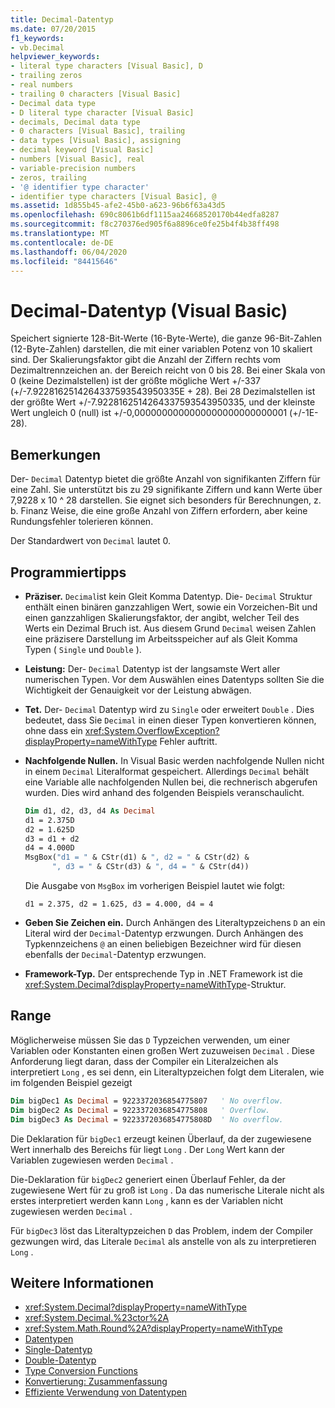 ```yaml
---
title: Decimal-Datentyp
ms.date: 07/20/2015
f1_keywords:
- vb.Decimal
helpviewer_keywords:
- literal type characters [Visual Basic], D
- trailing zeros
- real numbers
- trailing 0 characters [Visual Basic]
- Decimal data type
- D literal type character [Visual Basic]
- decimals, Decimal data type
- 0 characters [Visual Basic], trailing
- data types [Visual Basic], assigning
- decimal keyword [Visual Basic]
- numbers [Visual Basic], real
- variable-precision numbers
- zeros, trailing
- '@ identifier type character'
- identifier type characters [Visual Basic], @
ms.assetid: 1d855b45-afe2-45b0-a623-96b6f63a43d5
ms.openlocfilehash: 690c8061b6df1115aa24668520170b44edfa8287
ms.sourcegitcommit: f8c270376ed905f6a8896ce0fe25b4f4b38ff498
ms.translationtype: MT
ms.contentlocale: de-DE
ms.lasthandoff: 06/04/2020
ms.locfileid: "84415646"
---
```

# <a name="decimal-data-type-visual-basic"></a>Decimal-Datentyp (Visual Basic)

Speichert signierte 128-Bit-Werte (16-Byte-Werte), die ganze 96-Bit-Zahlen (12-Byte-Zahlen) darstellen, die mit einer variablen Potenz von 10 skaliert sind. Der Skalierungsfaktor gibt die Anzahl der Ziffern rechts vom Dezimaltrennzeichen an. der Bereich reicht von 0 bis 28. Bei einer Skala von 0 (keine Dezimalstellen) ist der größte mögliche Wert +/-337 (+/-7.9228162514264337593543950335E + 28). Bei 28 Dezimalstellen ist der größte Wert +/-7.9228162514264337593543950335, und der kleinste Wert ungleich 0 (null) ist +/-0,0000000000000000000000000001 (+/-1E-28).

## <a name="remarks"></a>Bemerkungen

Der- `Decimal` Datentyp bietet die größte Anzahl von signifikanten Ziffern für eine Zahl. Sie unterstützt bis zu 29 signifikante Ziffern und kann Werte über 7,9228 x 10 ^ 28 darstellen. Sie eignet sich besonders für Berechnungen, z. b. Finanz Weise, die eine große Anzahl von Ziffern erfordern, aber keine Rundungsfehler tolerieren können.

Der Standardwert von `Decimal` lautet 0.

## <a name="programming-tips"></a>Programmiertipps

- **Präziser.** `Decimal`ist kein Gleit Komma Datentyp. Die- `Decimal` Struktur enthält einen binären ganzzahligen Wert, sowie ein Vorzeichen-Bit und einen ganzzahligen Skalierungsfaktor, der angibt, welcher Teil des Werts ein Dezimal Bruch ist. Aus diesem Grund `Decimal` weisen Zahlen eine präzisere Darstellung im Arbeitsspeicher auf als Gleit Komma Typen ( `Single` und `Double` ).

- **Leistung:** Der- `Decimal` Datentyp ist der langsamste Wert aller numerischen Typen. Vor dem Auswählen eines Datentyps sollten Sie die Wichtigkeit der Genauigkeit vor der Leistung abwägen.

- **Tet.** Der- `Decimal` Datentyp wird zu `Single` oder erweitert `Double` . Dies bedeutet, dass Sie `Decimal` in einen dieser Typen konvertieren können, ohne dass ein <xref:System.OverflowException?displayProperty=nameWithType> Fehler auftritt.

- **Nachfolgende Nullen.** In Visual Basic werden nachfolgende Nullen nicht in einem `Decimal` Literalformat gespeichert. Allerdings `Decimal` behält eine Variable alle nachfolgenden Nullen bei, die rechnerisch abgerufen wurden. Dies wird anhand des folgenden Beispiels veranschaulicht.

  ```vb
  Dim d1, d2, d3, d4 As Decimal
  d1 = 2.375D
  d2 = 1.625D
  d3 = d1 + d2
  d4 = 4.000D
  MsgBox("d1 = " & CStr(d1) & ", d2 = " & CStr(d2) &
        ", d3 = " & CStr(d3) & ", d4 = " & CStr(d4))
  ```

  Die Ausgabe von `MsgBox` im vorherigen Beispiel lautet wie folgt:

  ```console
  d1 = 2.375, d2 = 1.625, d3 = 4.000, d4 = 4
  ```

- **Geben Sie Zeichen ein.** Durch Anhängen des Literaltypzeichens `D` an ein Literal wird der `Decimal`-Datentyp erzwungen. Durch Anhängen des Typkennzeichens `@` an einen beliebigen Bezeichner wird für diesen ebenfalls der `Decimal`-Datentyp erzwungen.

- **Framework-Typ.** Der entsprechende Typ in .NET Framework ist die <xref:System.Decimal?displayProperty=nameWithType>-Struktur.

## <a name="range"></a>Range

 Möglicherweise müssen Sie das `D` Typzeichen verwenden, um einer Variablen oder Konstanten einen großen Wert zuzuweisen `Decimal` . Diese Anforderung liegt daran, dass der Compiler ein Literalzeichen als interpretiert `Long` , es sei denn, ein Literaltypzeichen folgt dem Literalen, wie im folgenden Beispiel gezeigt

```vb
Dim bigDec1 As Decimal = 9223372036854775807   ' No overflow.
Dim bigDec2 As Decimal = 9223372036854775808   ' Overflow.
Dim bigDec3 As Decimal = 9223372036854775808D  ' No overflow.
```

Die Deklaration für `bigDec1` erzeugt keinen Überlauf, da der zugewiesene Wert innerhalb des Bereichs für liegt `Long` . Der `Long` Wert kann der Variablen zugewiesen werden `Decimal` .

Die-Deklaration für `bigDec2` generiert einen Überlauf Fehler, da der zugewiesene Wert für zu groß ist `Long` . Da das numerische Literale nicht als erstes interpretiert werden kann `Long` , kann es der Variablen nicht zugewiesen werden `Decimal` .

Für `bigDec3` löst das Literaltypzeichen `D` das Problem, indem der Compiler gezwungen wird, das Literale `Decimal` als anstelle von als zu interpretieren `Long` .

## <a name="see-also"></a>Weitere Informationen

- <xref:System.Decimal?displayProperty=nameWithType>
- <xref:System.Decimal.%23ctor%2A>
- <xref:System.Math.Round%2A?displayProperty=nameWithType>
- [Datentypen](index.md)
- [Single-Datentyp](single-data-type.md)
- [Double-Datentyp](double-data-type.md)
- [Type Conversion Functions](../functions/type-conversion-functions.md)
- [Konvertierung: Zusammenfassung](../keywords/conversion-summary.md)
- [Effiziente Verwendung von Datentypen](../../programming-guide/language-features/data-types/efficient-use-of-data-types.md)
